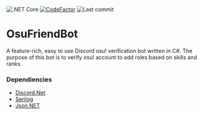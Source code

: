 ![.NET Core](https://github.com/AbdShullah/OsuFriendBot/workflows/.NET%20Core/badge.svg)
[![CodeFactor](https://www.codefactor.io/repository/github/abdshullah/osufriendsbot/badge)](https://www.codefactor.io/repository/github/abdshullah/osufriendsbot)
![Last commit](https://img.shields.io/github/last-commit/AbdShullah/OsuFriendBot)

# OsuFriendBot
A feature-rich, easy to use Discord osu! verification bot written in C#.
The purpose of this bot is to verify osu! account to add roles based on skills and ranks.

### Dependiencies
  * [Discord.Net](https://github.com/discord-net/Discord.Net)  
  * [Serilog](https://github.com/serilog/serilog)  
  * [Json.NET](https://github.com/JamesNK/Newtonsoft.Json)  
